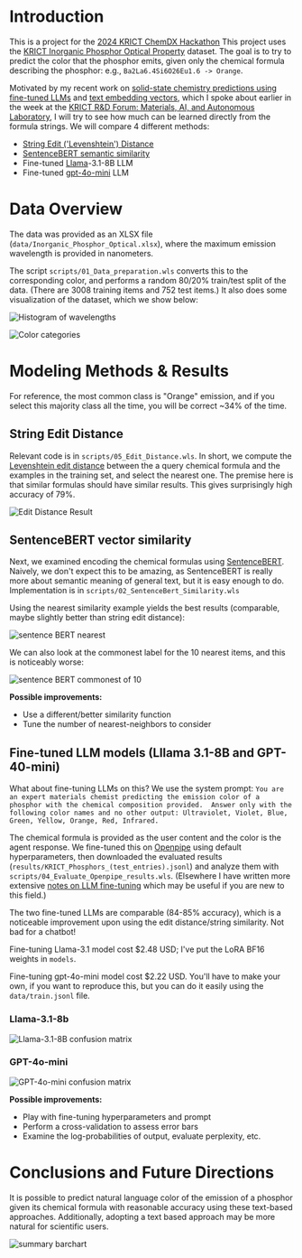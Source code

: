 # Introduction

This is a project for the [2024 KRICT ChemDX Hackathon](https://gitlab.chemdx.org/global-network/2024-krict-chemdx-hackathon/-/wikis/home)
This project uses the [KRICT Inorganic Phosphor Optical Property](https://litdx.materials.chemdx.org) dataset.  The goal is to try to predict the color that the phosphor emits, given only the chemical formula describing the phosphor: e.g., `Ba2La6.4Si6O26Eu1.6 -> Orange`.  

Motivated by my recent work on [solid-state chemistry predictions using fine-tuned LLMs](https://doi.org/10.1021/jacs.4c05840) and [text embedding vectors](https://dx.doi.org/10.26434/chemrxiv-2024-ltncz), which I spoke about earlier in the week at the [KRICT R&D Forum: Materials, AI, and Autonomous Laboratory](https://gitlab.chemdx.org/global-network/krict-forum-2024), I will try to see how much can be learned directly from the formula strings. We will compare 4 different methods:
- [String Edit ('Levenshtein') Distance](https://en.wikipedia.org/wiki/Levenshtein_distance)
- [SentenceBERT semantic similarity](https://arxiv.org/abs/1908.10084)
- Fine-tuned [Llama](https://www.llama.com)-3.1-8B LLM
- Fine-tuned [gpt-4o-mini](https://platform.openai.com/docs/models/gpt-4o-mini) LLM



# Data Overview

The data was provided as an XLSX file (`data/Inorganic_Phosphor_Optical.xlsx`), where the maximum emission wavelength is provided in nanometers.

The script `scripts/01_Data_preparation.wls` converts this to the corresponding color, and performs a random 80/20% train/test split of the data. (There are 3008 training items and 752 test items.)  It also does some visualization of the dataset, which we show below:

![Histogram of wavelengths](figures/emission_distribution.jpg)

![Color categories](figures/emission_colors.jpg)


# Modeling Methods & Results

For reference, the most common class is "Orange" emission, and if you select this majority class all the time, you will be correct ~34% of the time.

## String Edit Distance

Relevant code is in `scripts/05_Edit_Distance.wls`.  In short, we compute the [Levenshtein edit distance](https://reference.wolfram.com/language/ref/EditDistance.html) between the a query chemical formula and the examples in the training set, and select the nearest one.  The premise here is that similar formulas should have similar results. This gives surprisingly high accuracy of 79%.

![Edit Distance Result](figures/string_edit_distance_predictions.jpg)


## SentenceBERT vector similarity

Next, we examined encoding the chemical formulas using [SentenceBERT](https://arxiv.org/abs/1908.10084). Naively, we don't expect this to be amazing, as SentenceBERT is really more about semantic meaning of general text, but it is easy enough to do. Implementation is in `scripts/02_SentenceBert_Similarity.wls`

Using the nearest similarity example yields the best results (comparable, maybe slightly better than string edit distance):

![sentence BERT nearest](figures/nearest_sentenceBERT_similarity.jpg)

We can also look at the commonest label for the 10 nearest items, and this is noticeably worse:

![sentence BERT commonest of 10](figures/commonest_sentenceBERT_similarity.jpg)


**Possible improvements:**
- Use a different/better similarity function
- Tune the number of nearest-neighbors to consider


## Fine-tuned LLM models (Lllama 3.1-8B and GPT-40-mini) 

What about fine-tuning LLMs on this?  We use the system prompt: `You are an expert materials chemist predicting the emission color of a phosphor with the chemical composition provided.  Answer only with the following color names and no other output: Ultraviolet, Violet, Blue, Green, Yellow, Orange, Red, Infrared.`

The chemical formula is provided as the user content and the color is the agent response.  We fine-tuned this on [Openpipe](https://openpipe.ai) using default hyperparameters, then downloaded the evaluated results (`results/KRICT_Phosphors_(test_entries).jsonl`) and analyze them with `scripts/04_Evaluate_Openpipe_results.wls`. (Elsewhere I have written more extensive [notes on LLM fine-tuning](https://jschrier.github.io/blog/2024/06/29/LLM-Finetuning-Notes.html) which may be useful if you are new to this field.)

The two fine-tuned LLMs are comparable (84-85% accuracy), which is a noticeable improvement upon using the edit distance/string similarity. Not bad for a chatbot! 

Fine-tuning Llama-3.1 model cost $2.48 USD;  I've put the LoRA BF16 weights in `models`.

Fine-tuning gpt-4o-mini model cost $2.22 USD.  You'll have to make your own, if you want to reproduce this, but you can do it easily using the `data/train.jsonl` file.

### Llama-3.1-8b

![Llama-3.1-8B confusion matrix](figures/llama31_predictions.jpg)

### GPT-4o-mini

![GPT-4o-mini confusion matrix](figures/gpt4omini_predictions.jpg)

**Possible improvements:**
- Play with fine-tuning hyperparameters and prompt
- Perform a cross-validation to assess error bars
- Examine the log-probabilities of output, evaluate perplexity, etc.

# Conclusions and Future Directions

It is possible to predict natural language color of the emission of a phosphor given its chemical formula with reasonable accuracy using these text-based approaches. Additionally, adopting a text based approach may be more natural for scientific users.

![summary barchart](figures/summary_barchart.jpg)

